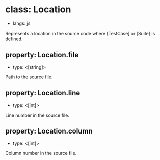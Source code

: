 # class: Location
* langs: js

Represents a location in the source code where [TestCase] or [Suite] is defined.

## property: Location.file
- type: <[string]>

Path to the source file.

## property: Location.line
- type: <[int]>

Line number in the source file.

## property: Location.column
- type: <[int]>

Column number in the source file.
